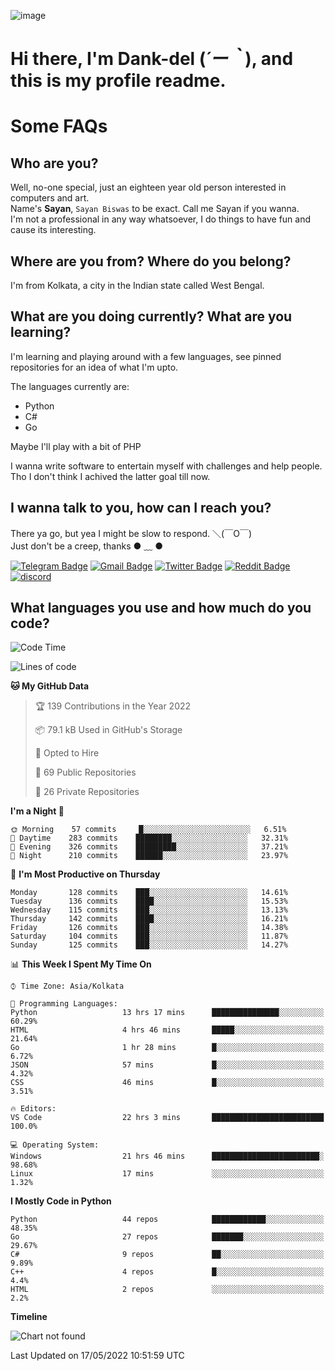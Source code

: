 ![image](https://user-images.githubusercontent.com/63096193/125182844-29f20800-e22f-11eb-8dc9-b0f2d29647bb.png)

# **Hi there, I'm Dank-del (*´ー｀*), and this is my profile readme.**
<!--  [![Profile views](https://gpvc.arturio.dev/dank-del)](https://github.com/dank-del) -->
# Some FAQs

## **Who are you?**

Well, no-one special, just an eighteen year old person interested in computers and art. \
Name's **Sayan**, `Sayan Biswas` to be exact. Call me Sayan if you wanna. \
I'm not a professional in any way whatsoever, I do things to have fun and cause its interesting.

## **Where are you from? Where do you belong?**

I'm from Kolkata, a city in the Indian state called West Bengal.

## **What are you doing currently? What are you learning?**

I'm learning and playing around with a few languages, see pinned repositories for an idea of what I'm upto.

The languages currently are:

- Python
- C#
- Go

Maybe I'll play with a bit of PHP

I wanna write software to entertain myself with challenges and help people. \
Tho I don't think I achived the latter goal till now.

<!--## **Eww, I see a weeb profile.**

Can't help it, it's the best way to hide my face on this account
> Why do people hate weebs .-.

## **Cool, what more interests you?**

My interests are quite, weird. They're scattered all over the place. \
I've been fascinated by music and have studied it since the age of 6, I've performed on stage and on air but yeah now I've been away from that. I specialize in key instruments. \
Another thing that interests me is Media Production, aka, working with audio, video and broadcasting media.

> I just like art in general. also feeds the reason of me being obsessed with Japanese drawings (⋟ ﹏ ⋞)-->

## **I wanna talk to you, how can I reach you?**

There ya go, but yea I might be slow to respond. ＼(￣O￣) \
Just don't be a creep, thanks ● ﹏ ●

[![Telegram Badge](https://img.shields.io/badge/-dank_as_fuck-1ca0f1?style=flat-square&logo=telegram&logoColor=white&link=https://t.me/dank_as_fuck)](https://t.me/dank_as_fuck)
[![Gmail Badge](https://img.shields.io/badge/-chizuru@kanojo.tk-c14438?style=flat-square&logo=Gmail&logoColor=white&link=mailto:chizuru@kanojo.tk)](mailto:chizuru@kanojo.tk)
[![Twitter Badge](https://img.shields.io/twitter/follow/TheDankDel?style=social)](https://twitter.com/TheDankDel)
[![Reddit Badge](https://img.shields.io/reddit/user-karma/combined/dank_as_fuck_?style=social)](https://www.reddit.com/user/dank_as_fuck_/)
[![discord](https://discord-md-badge.vercel.app/api/shield/506536929152466945?style=social)](https://discordapp.com/users/506536929152466945)

## **What languages you use and how much do you code?**

<!--START_SECTION:waka-->
![Code Time](http://img.shields.io/badge/Code%20Time-580%20hrs%2038%20mins-blue)

![Lines of code](https://img.shields.io/badge/From%20Hello%20World%20I%27ve%20Written-751%20Thousand%20lines%20of%20code-blue)

**🐱 My GitHub Data** 

> 🏆 139 Contributions in the Year 2022
 > 
> 📦 79.1 kB Used in GitHub's Storage 
 > 
> 💼 Opted to Hire
 > 
> 📜 69 Public Repositories 
 > 
> 🔑 26 Private Repositories  
 > 
**I'm a Night 🦉** 

```text
🌞 Morning    57 commits     █░░░░░░░░░░░░░░░░░░░░░░░░   6.51% 
🌆 Daytime    283 commits    ████████░░░░░░░░░░░░░░░░░   32.31% 
🌃 Evening    326 commits    █████████░░░░░░░░░░░░░░░░   37.21% 
🌙 Night      210 commits    ██████░░░░░░░░░░░░░░░░░░░   23.97%

```
📅 **I'm Most Productive on Thursday** 

```text
Monday       128 commits    ███░░░░░░░░░░░░░░░░░░░░░░   14.61% 
Tuesday      136 commits    ████░░░░░░░░░░░░░░░░░░░░░   15.53% 
Wednesday    115 commits    ███░░░░░░░░░░░░░░░░░░░░░░   13.13% 
Thursday     142 commits    ████░░░░░░░░░░░░░░░░░░░░░   16.21% 
Friday       126 commits    ███░░░░░░░░░░░░░░░░░░░░░░   14.38% 
Saturday     104 commits    ███░░░░░░░░░░░░░░░░░░░░░░   11.87% 
Sunday       125 commits    ███░░░░░░░░░░░░░░░░░░░░░░   14.27%

```


📊 **This Week I Spent My Time On** 

```text
⌚︎ Time Zone: Asia/Kolkata

💬 Programming Languages: 
Python                   13 hrs 17 mins      ███████████████░░░░░░░░░░   60.29% 
HTML                     4 hrs 46 mins       █████░░░░░░░░░░░░░░░░░░░░   21.64% 
Go                       1 hr 28 mins        █░░░░░░░░░░░░░░░░░░░░░░░░   6.72% 
JSON                     57 mins             █░░░░░░░░░░░░░░░░░░░░░░░░   4.32% 
CSS                      46 mins             █░░░░░░░░░░░░░░░░░░░░░░░░   3.51%

🔥 Editors: 
VS Code                  22 hrs 3 mins       █████████████████████████   100.0%

💻 Operating System: 
Windows                  21 hrs 46 mins      ████████████████████████░   98.68% 
Linux                    17 mins             ░░░░░░░░░░░░░░░░░░░░░░░░░   1.32%

```

**I Mostly Code in Python** 

```text
Python                   44 repos            ████████████░░░░░░░░░░░░░   48.35% 
Go                       27 repos            ███████░░░░░░░░░░░░░░░░░░   29.67% 
C#                       9 repos             ██░░░░░░░░░░░░░░░░░░░░░░░   9.89% 
C++                      4 repos             █░░░░░░░░░░░░░░░░░░░░░░░░   4.4% 
HTML                     2 repos             ░░░░░░░░░░░░░░░░░░░░░░░░░   2.2%

```


**Timeline**

![Chart not found](https://raw.githubusercontent.com/Dank-del/Dank-del/main/charts/bar_graph.png) 


 Last Updated on 17/05/2022 10:51:59 UTC
<!--END_SECTION:waka-->

<!--## **Can I stalk your spotify?**

Um sure.

![OwO Spotify](https://spotify-recently-played-readme.vercel.app/api?user=31fdrsslnr7nvq4ytqwtw7c4rxfm&count=5)-->
